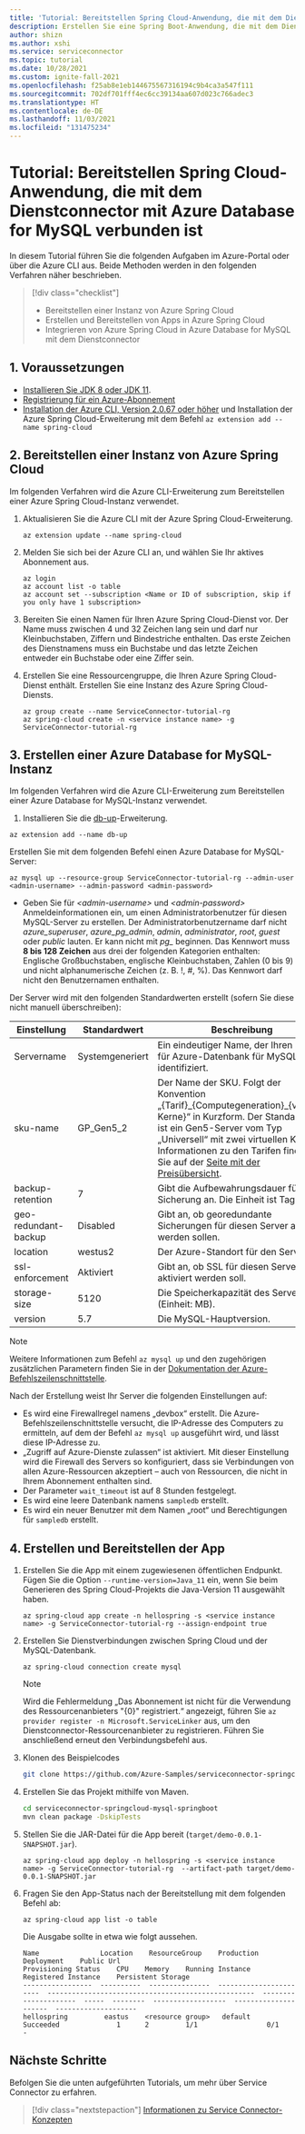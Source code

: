 ```yaml
---
title: 'Tutorial: Bereitstellen Spring Cloud-Anwendung, die mit dem Dienstconnector mit Azure Database for MySQL verbunden ist'
description: Erstellen Sie eine Spring Boot-Anwendung, die mit dem Dienstconnector mit Azure Database for MySQL verbunden ist.
author: shizn
ms.author: xshi
ms.service: serviceconnector
ms.topic: tutorial
ms.date: 10/28/2021
ms.custom: ignite-fall-2021
ms.openlocfilehash: f25ab8e1eb144675567316194c9b4ca3a547f111
ms.sourcegitcommit: 702df701fff4ec6cc39134aa607d023c766adec3
ms.translationtype: HT
ms.contentlocale: de-DE
ms.lasthandoff: 11/03/2021
ms.locfileid: "131475234"
---
```

# <a name="tutorial-deploy-spring-cloud-application-connected-to-azure-database-for-mysql-with-service-connector"></a>Tutorial: Bereitstellen Spring Cloud-Anwendung, die mit dem Dienstconnector mit Azure Database for MySQL verbunden ist

In diesem Tutorial führen Sie die folgenden Aufgaben im Azure-Portal oder über die Azure CLI aus. Beide Methoden werden in den folgenden Verfahren näher beschrieben.

> [!div class="checklist"]
> * Bereitstellen einer Instanz von Azure Spring Cloud
> * Erstellen und Bereitstellen von Apps in Azure Spring Cloud
> * Integrieren von Azure Spring Cloud in Azure Database for MySQL mit dem Dienstconnector

## <a name="1-prerequisites"></a>1. Voraussetzungen

* [Installieren Sie JDK 8 oder JDK 11](/azure/developer/java/fundamentals/java-jdk-install).
* [Registrierung für ein Azure-Abonnement](https://azure.microsoft.com/free/)
* [Installation der Azure CLI, Version 2.0.67 oder höher](/cli/azure/install-azure-cli) und Installation der Azure Spring Cloud-Erweiterung mit dem Befehl `az extension add --name spring-cloud`

## <a name="2-provision-an-instance-of-azure-spring-cloud"></a>2. Bereitstellen einer Instanz von Azure Spring Cloud

Im folgenden Verfahren wird die Azure CLI-Erweiterung zum Bereitstellen einer Azure Spring Cloud-Instanz verwendet.

1. Aktualisieren Sie die Azure CLI mit der Azure Spring Cloud-Erweiterung.

    ```azurecli
    az extension update --name spring-cloud
    ```

1. Melden Sie sich bei der Azure CLI an, und wählen Sie Ihr aktives Abonnement aus.

    ```azurecli
    az login
    az account list -o table
    az account set --subscription <Name or ID of subscription, skip if you only have 1 subscription>
    ```

1. Bereiten Sie einen Namen für Ihren Azure Spring Cloud-Dienst vor.  Der Name muss zwischen 4 und 32 Zeichen lang sein und darf nur Kleinbuchstaben, Ziffern und Bindestriche enthalten.  Das erste Zeichen des Dienstnamens muss ein Buchstabe und das letzte Zeichen entweder ein Buchstabe oder eine Ziffer sein.

1. Erstellen Sie eine Ressourcengruppe, die Ihren Azure Spring Cloud-Dienst enthält.  Erstellen Sie eine Instanz des Azure Spring Cloud-Diensts.

    ```azurecli
    az group create --name ServiceConnector-tutorial-rg
    az spring-cloud create -n <service instance name> -g ServiceConnector-tutorial-rg
    ```

## <a name="3-create-an-azure-database-for-mysql"></a>3. Erstellen einer Azure Database for MySQL-Instanz

Im folgenden Verfahren wird die Azure CLI-Erweiterung zum Bereitstellen einer Azure Database for MySQL-Instanz verwendet.

1. Installieren Sie die [db-up](/cli/azure/ext/db-up/mysql)-Erweiterung.

```azurecli
az extension add --name db-up
```

Erstellen Sie mit dem folgenden Befehl einen Azure Database for MySQL-Server:

```azurecli
az mysql up --resource-group ServiceConnector-tutorial-rg --admin-user <admin-username> --admin-password <admin-password>
```

- Geben Sie für *\<admin-username>* und *\<admin-password>* Anmeldeinformationen ein, um einen Administratorbenutzer für diesen MySQL-Server zu erstellen. Der Administratorbenutzername darf nicht *azure_superuser*, *azure_pg_admin*, *admin*, *administrator*, *root*, *guest* oder *public* lauten. Er kann nicht mit *pg_* beginnen. Das Kennwort muss **8 bis 128 Zeichen** aus drei der folgenden Kategorien enthalten: Englische Großbuchstaben, englische Kleinbuchstaben, Zahlen (0 bis 9) und nicht alphanumerische Zeichen (z. B. !, #, %). Das Kennwort darf nicht den Benutzernamen enthalten.

Der Server wird mit den folgenden Standardwerten erstellt (sofern Sie diese nicht manuell überschreiben):

**Einstellung** | **Standardwert** | **Beschreibung**
---|---|---
Servername | Systemgeneriert | Ein eindeutiger Name, der Ihren Server für Azure-Datenbank für MySQL identifiziert.
sku-name | GP_Gen5_2 | Der Name der SKU. Folgt der Konvention „{Tarif}\_{Computegeneration}\_{virtuelle Kerne}“ in Kurzform. Der Standardwert ist ein Gen5-Server vom Typ „Universell“ mit zwei virtuellen Kernen. Informationen zu den Tarifen finden Sie auf der [Seite mit der Preisübersicht](https://azure.microsoft.com/pricing/details/mysql/).
backup-retention | 7 | Gibt die Aufbewahrungsdauer für eine Sicherung an. Die Einheit ist Tage.
geo-redundant-backup | Disabled | Gibt an, ob georedundante Sicherungen für diesen Server aktiviert werden sollen.
location | westus2 | Der Azure-Standort für den Server.
ssl-enforcement | Aktiviert | Gibt an, ob SSL für diesen Server aktiviert werden soll.
storage-size | 5120 | Die Speicherkapazität des Servers (Einheit: MB).
version | 5.7 | Die MySQL-Hauptversion.


> [!NOTE]
> Weitere Informationen zum Befehl `az mysql up` und den zugehörigen zusätzlichen Parametern finden Sie in der [Dokumentation der Azure-Befehlszeilenschnittstelle](/cli/azure/mysql#az_mysql_up).

Nach der Erstellung weist Ihr Server die folgenden Einstellungen auf:

- Es wird eine Firewallregel namens „devbox“ erstellt. Die Azure-Befehlszeilenschnittstelle versucht, die IP-Adresse des Computers zu ermitteln, auf dem der Befehl `az mysql up` ausgeführt wird, und lässt diese IP-Adresse zu.
- „Zugriff auf Azure-Dienste zulassen“ ist aktiviert. Mit dieser Einstellung wird die Firewall des Servers so konfiguriert, dass sie Verbindungen von allen Azure-Ressourcen akzeptiert – auch von Ressourcen, die nicht in Ihrem Abonnement enthalten sind.
- Der Parameter `wait_timeout` ist auf 8 Stunden festgelegt.
- Es wird eine leere Datenbank namens `sampledb` erstellt.
- Es wird ein neuer Benutzer mit dem Namen „root“ und Berechtigungen für `sampledb` erstellt.

## <a name="4-build-and-deploy-the-app"></a>4. Erstellen und Bereitstellen der App

1. Erstellen Sie die App mit einem zugewiesenen öffentlichen Endpunkt. Fügen Sie die Option `--runtime-version=Java_11` ein, wenn Sie beim Generieren des Spring Cloud-Projekts die Java-Version 11 ausgewählt haben.

    ```azurecli
    az spring-cloud app create -n hellospring -s <service instance name> -g ServiceConnector-tutorial-rg --assign-endpoint true
    ```

1. Erstellen Sie Dienstverbindungen zwischen Spring Cloud und der MySQL-Datenbank.

    ```azurecli
    az spring-cloud connection create mysql
    ```

    > [!NOTE]
    > Wird die Fehlermeldung „Das Abonnement ist nicht für die Verwendung des Ressourcenanbieters "{0}" registriert.“ angezeigt, führen Sie `az provider register -n Microsoft.ServiceLinker` aus, um den Dienstconnector-Ressourcenanbieter zu registrieren. Führen Sie anschließend erneut den Verbindungsbefehl aus. 

1. Klonen des Beispielcodes

    ```bash
    git clone https://github.com/Azure-Samples/serviceconnector-springcloud-mysql-springboot.git
    ```

1. Erstellen Sie das Projekt mithilfe von Maven.

    ```bash
    cd serviceconnector-springcloud-mysql-springboot
    mvn clean package -DskipTests 
    ```

1. Stellen Sie die JAR-Datei für die App bereit (`target/demo-0.0.1-SNAPSHOT.jar`).

    ```azurecli
    az spring-cloud app deploy -n hellospring -s <service instance name> -g ServiceConnector-tutorial-rg  --artifact-path target/demo-0.0.1-SNAPSHOT.jar
    ```

1. Fragen Sie den App-Status nach der Bereitstellung mit dem folgenden Befehl ab:

    ```azurecli
    az spring-cloud app list -o table
    ```

    Die Ausgabe sollte in etwa wie folgt aussehen.

    ```
    Name               Location    ResourceGroup    Production Deployment    Public Url                                           Provisioning Status    CPU    Memory    Running Instance    Registered Instance    Persistent Storage
    -----------------  ----------  ---------------  -----------------------  ---------------------------------------------------  ---------------------  -----  --------  ------------------  ---------------------  --------------------
    hellospring         eastus    <resource group>   default                                                                       Succeeded              1      2         1/1                 0/1                    -
    ```

## <a name="next-steps"></a>Nächste Schritte

Befolgen Sie die unten aufgeführten Tutorials, um mehr über Service Connector zu erfahren.

> [!div class="nextstepaction"]
> [Informationen zu Service Connector-Konzepten](./concept-service-connector-internals.md)
